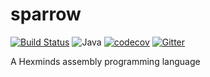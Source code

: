 # sparrow

[![Build Status](https://travis-ci.com/funnyddq/sparrow.svg?branch=master)](https://travis-ci.com/funnyddq/sparrow) ![Java](https://img.shields.io/badge/Java-1.8+-brightgreen.svg) [![codecov](https://codecov.io/gh/funnyddq/sparrow/branch/master/graph/badge.svg)](https://codecov.io/gh/funnyddq/sparrow) [![Gitter](https://badges.gitter.im/sparrow-project/community.svg)](https://gitter.im/sparrow-project/community?utm_source=badge&utm_medium=badge&utm_campaign=pr-badge)

A Hexminds assembly programming language
